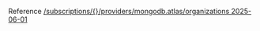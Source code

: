 Reference [/subscriptions/{}/providers/mongodb.atlas/organizations 2025-06-01](/Resources/mgmt-plane/L3N1YnNjcmlwdGlvbnMve30vcHJvdmlkZXJzL21vbmdvZGIuYXRsYXMvb3JnYW5pemF0aW9ucw==/2025-06-01.xml)
